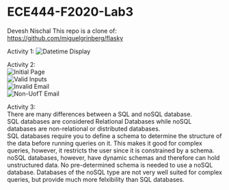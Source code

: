 # ECE444-F2020-Lab3
Devesh Nischal
This repo is a clone of: https://github.com/miguelgrinberg/flasky

Activity 1: ![Datetime Display](https://github.com/devesh-nischal/ECE444-F2020-Lab2/blob/master/Lab3_Activity_1_SC.JPG?raw=true)

Activity 2:  
![Initial Page](https://github.com/devesh-nischal/ECE444-F2020-Lab2/blob/master/Lab3_Activity_2_SC_1.JPG?raw=true)  
![Valid Inputs](https://github.com/devesh-nischal/ECE444-F2020-Lab2/blob/master/Lab3_Activity_2_SC_2.JPG?raw=true)  
![Invalid Email](https://github.com/devesh-nischal/ECE444-F2020-Lab2/blob/master/Lab3_Activity_2_SC_3.JPG?raw=true)  
![Non-UofT Email](https://github.com/devesh-nischal/ECE444-F2020-Lab2/blob/master/Lab3_Activity_2_SC_4.JPG?raw=true)

Activity 3:  
There are many differences between a SQL and noSQL database.  
SQL databases are considered Relational Databases while noSQL databases are non-relational or distributed databases.  
SQL databases require you to define a schema to determine the structure of the data before running queries on it. This makes it good for complex queries, however, it restricts the user since it is constrained by a schema. noSQL databases, however, have dynamic schemas and therefore can hold unstructured data. No pre-determined schema is needed to use a noSQL database. Databases of the noSQL type are not very well suited for complex queries, but provide much more felxibility than SQL databases.
